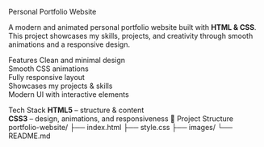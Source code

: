  Personal Portfolio Website  

A modern and animated personal portfolio website built with **HTML & CSS**.  
This project showcases my skills, projects, and creativity through smooth animations and a responsive design.  



Features
Clean and minimal design  
Smooth CSS animations  
Fully responsive layout  
Showcases my projects & skills  
Modern UI with interactive elements  


Tech Stack
**HTML5** – structure & content  
**CSS3** – design, animations, and responsiveness 
📂 Project Structure
portfolio-website/
├── index.html
├── style.css
├── images/
└── README.md
